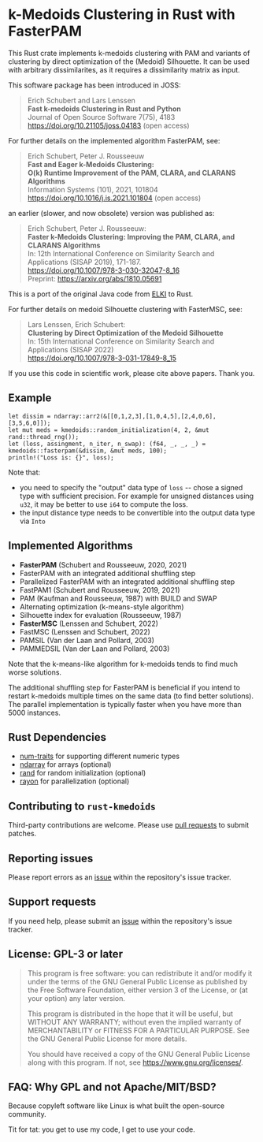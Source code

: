 # k-Medoids Clustering in Rust with FasterPAM

This Rust crate implements k-medoids clustering with PAM and variants of clustering by direct optimization of the (Medoid) Silhouette.
It can be used with arbitrary dissimilarites, as it requires a dissimilarity matrix as input.

This software package has been introduced in JOSS:

> Erich Schubert and Lars Lenssen  
> **Fast k-medoids Clustering in Rust and Python**  
> Journal of Open Source Software 7(75), 4183  
> <https://doi.org/10.21105/joss.04183> (open access)

For further details on the implemented algorithm FasterPAM, see:

> Erich Schubert, Peter J. Rousseeuw  
> **Fast and Eager k-Medoids Clustering:**  
> **O(k) Runtime Improvement of the PAM, CLARA, and CLARANS Algorithms**  
> Information Systems (101), 2021, 101804  
> <https://doi.org/10.1016/j.is.2021.101804> (open access)

an earlier (slower, and now obsolete) version was published as:

> Erich Schubert, Peter J. Rousseeuw:  
> **Faster k-Medoids Clustering: Improving the PAM, CLARA, and CLARANS Algorithms**  
> In: 12th International Conference on Similarity Search and Applications (SISAP 2019), 171-187.  
> <https://doi.org/10.1007/978-3-030-32047-8_16>  
> Preprint: <https://arxiv.org/abs/1810.05691>

This is a port of the original Java code from [ELKI](https://elki-project.github.io/) to Rust.

For further details on medoid Silhouette clustering with FasterMSC, see:

> Lars Lenssen, Erich Schubert:  
> **Clustering by Direct Optimization of the Medoid Silhouette**  
> In: 15th International Conference on Similarity Search and Applications (SISAP 2022)  
> <https://doi.org/10.1007/978-3-031-17849-8_15>

If you use this code in scientific work, please cite above papers. Thank you.


## Example

```
let dissim = ndarray::arr2(&[[0,1,2,3],[1,0,4,5],[2,4,0,6],[3,5,6,0]]);
let mut meds = kmedoids::random_initialization(4, 2, &mut rand::thread_rng());
let (loss, assingment, n_iter, n_swap): (f64, _, _, _) = kmedoids::fasterpam(&dissim, &mut meds, 100);
println!("Loss is: {}", loss);
```

Note that:

* you need to specify the "output" data type of `loss` -- chose a signed type with sufficient precision.
For example for unsigned distances using `u32`, it may be better to use `i64` to compute the loss.
* the input distance type needs to be convertible into the output data type via `Into`


## Implemented Algorithms

* **FasterPAM** (Schubert and Rousseeuw, 2020, 2021)
* FasterPAM with an integrated additional shuffling step
* Parallelized FasterPAM with an integrated additional shuffling step
* FastPAM1 (Schubert and Rousseeuw, 2019, 2021)
* PAM (Kaufman and Rousseeuw, 1987) with BUILD and SWAP
* Alternating optimization (k-means-style algorithm)
* Silhouette index for evaluation (Rousseeuw, 1987)
* **FasterMSC** (Lenssen and Schubert, 2022)
* FastMSC (Lenssen and Schubert, 2022)
* PAMSIL (Van der Laan and Pollard, 2003)
* PAMMEDSIL (Van der Laan and Pollard, 2003)

Note that the k-means-like algorithm for k-medoids tends to find much worse solutions.

The additional shuffling step for FasterPAM is beneficial if you intend to restart
k-medoids multiple times on the same data (to find better solutions).
The parallel implementation is typically faster when you have more than 5000 instances.

## Rust Dependencies

* [num-traits](https://docs.rs/num-traits/) for supporting different numeric types
* [ndarray](https://docs.rs/ndarray/) for arrays (optional)
* [rand](https://docs.rs/rand/) for random initialization (optional)
* [rayon](https://docs.rs/rayon/) for parallelization (optional)

## Contributing to `rust-kmedoids`

Third-party contributions are welcome. Please use [pull requests](https://github.com/kno10/rust-kmedoids/pulls) to submit patches.

## Reporting issues

Please report errors as an [issue](https://github.com/kno10/rust-kmedoids/issues) within the repository's issue tracker.

## Support requests

If you need help, please submit an [issue](https://github.com/kno10/rust-kmedoids/issues) within the repository's issue tracker.

## License: GPL-3 or later

> This program is free software: you can redistribute it and/or modify
> it under the terms of the GNU General Public License as published by
> the Free Software Foundation, either version 3 of the License, or
> (at your option) any later version.
> 
> This program is distributed in the hope that it will be useful,
> but WITHOUT ANY WARRANTY; without even the implied warranty of
> MERCHANTABILITY or FITNESS FOR A PARTICULAR PURPOSE.  See the
> GNU General Public License for more details.
> 
> You should have received a copy of the GNU General Public License
> along with this program.  If not, see <https://www.gnu.org/licenses/>.

## FAQ: Why GPL and not Apache/MIT/BSD?

Because copyleft software like Linux is what built the open-source community.

Tit for tat: you get to use my code, I get to use your code.
